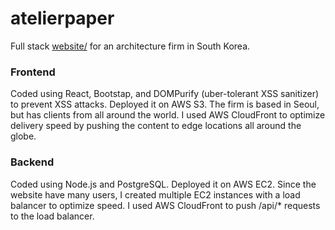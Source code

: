 # atelierpaper

Full stack <a href="testRel/myLib">website/</a> for an architecture firm in South Korea.

### Frontend
Coded using React, Bootstap, and DOMPurify (uber-tolerant XSS sanitizer) to prevent XSS attacks.
Deployed it on AWS S3. The firm is based in Seoul, but has clients from all around the world. 
I used AWS CloudFront to optimize delivery speed by pushing the content to edge locations all around the globe.

### Backend
Coded using Node.js and PostgreSQL.
Deployed it on AWS EC2. Since the website have many users, I created multiple EC2 instances with a load balancer to optimize speed.
I used AWS CloudFront to push /api/* requests to the load balancer.
